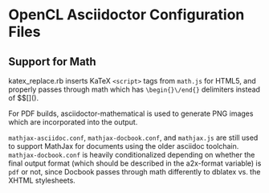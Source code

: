 # OpenCL Asciidoctor Configuration Files

## Support for Math

katex_replace.rb inserts KaTeX `<script>` tags from `math.js` for HTML5, and
properly passes through math which has `\begin{}\/end{}` delimiters instead
of $$\[\]\(\).

For PDF builds, asciidoctor-mathematical is used to generate
PNG images which are incorporated into the output.

`mathjax-asciidoc.conf`, `mathjax-docbook.conf`, and `mathjax.js` are still
used to support MathJax for documents using the older asciidoc toolchain.
`mathjax-docbook.conf` is heavily conditionalized depending on whether the
final output format (which should be described in the a2x-format variable)
is `pdf` or not, since Docbook passes through math differently to dblatex
vs. the XHTML stylesheets.
